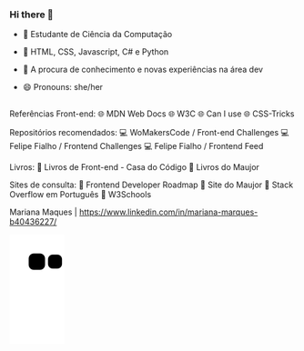 ### Hi there 👋

- 🔭 Estudante de Ciência da Computação  
- 🌱 HTML, CSS, Javascript, C# e Python
- 👯 A procura de conhecimento e novas experiências na área dev
- 😄 Pronouns: she/her

  ##
  
Referências Front-end:
🌐 MDN Web Docs
🌐 W3C
🌐 Can I use
🌐 CSS-Tricks

Repositórios recomendados:
💻 WoMakersCode / Front-end Challenges
💻 Felipe Fialho / Frontend Challenges
💻 Felipe Fialho / Frontend Feed

Livros:
📘 Livros de Front-end - Casa do Código
📘 Livros do Maujor

Sites de consulta:
🔗 Frontend Developer Roadmap
🔗 Site do Maujor
🔗 Stack Overflow em Português
🔗 W3Schools


Mariana Maques | https://www.linkedin.com/in/mariana-marques-b40436227/

 
  ![Snake animation](https://github.com/rafaballerini/rafaballerini/blob/output/github-contribution-grid-snake.svg)
 
</div>
